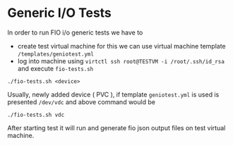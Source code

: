 # Generic I/O Tests 

In order to run FIO i/o generic tests  we have to 


- create test virtual machine for this we can use virtual machine template `/templates/geniotest.yml`
- log into machine using `virtctl ssh root@TESTVM -i /root/.ssh/id_rsa`  and execute `fio-tests.sh`  
```
./fio-tests.sh <device>
``` 

Usually, newly added device ( PVC ), if template `geniotest.yml` is used is presented `/dev/vdc` and above command would be 
```
./fio-tests.sh vdc
```

After starting test it will run and generate fio json output files on test virtual machine. 



